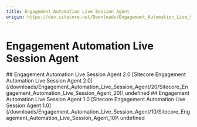 ```yaml
---
title: Engagement Automation Live Session Agent
origin: https://dev.sitecore.net/Downloads/Engagement_Automation_Live_Session_Agent.aspx
---
```


# Engagement Automation Live Session Agent

<Card variant='outlineRaised' px={0} mb={8}>
<CardHeader>
## Engagement Automation Live Session Agent 2.0
</CardHeader>
<CardBody>
[Sitecore Engagement Automation Live Session Agent 2.0](/downloads/Engagement_Automation_Live_Session_Agent/20/Sitecore_Engagement_Automation_Live_Session_Agent_20)\
undefined


</CardBody>          
</Card>
<Card variant='outlineRaised' px={0} mb={8}>
<CardHeader>
## Engagement Automation Live Session Agent 1.0
</CardHeader>
<CardBody>
[Sitecore Engagement Automation Live Session Agent 1.0](/downloads/Engagement_Automation_Live_Session_Agent/10/Sitecore_Engagement_Automation_Live_Session_Agent_10)\
undefined


</CardBody>          
</Card>